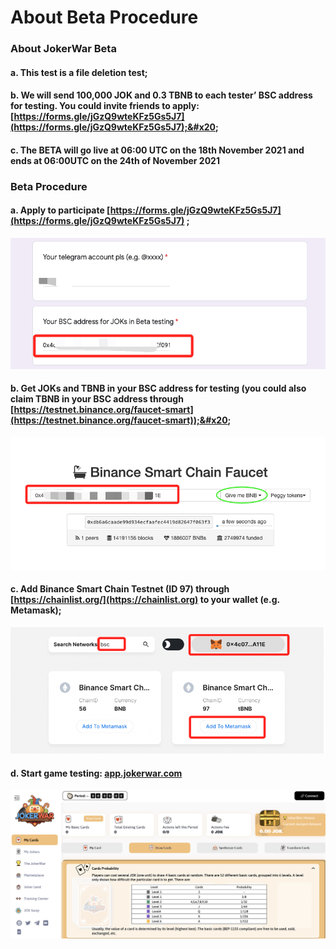 # About Beta Procedure

### **​About JokerWar Beta**&#x20;

#### a. This test is a file deletion test;&#x20;

#### b. We will send 100,000 JOK and 0.3 TBNB to each tester’ BSC address for testing. You could invite friends to apply: [https://forms.gle/jGzQ9wteKFz5Gs5J7](https://forms.gle/jGzQ9wteKFz5Gs5J7);&#x20;

#### c. The BETA will go live at 06:00 UTC on the 18th November 2021 and ends at 06:00UTC on the 24th of November 2021



### Beta Procedure&#x20;

#### a. Apply to participate [https://forms.gle/jGzQ9wteKFz5Gs5J7](https://forms.gle/jGzQ9wteKFz5Gs5J7) ;&#x20;

![](.gitbook/assets/wecom-temp-275502593c1df9c77eabf32901a9c1bb.png)

#### b. Get JOKs and TBNB in your BSC address for testing (you could also claim TBNB in your BSC address through [https://testnet.binance.org/faucet-smart](https://testnet.binance.org/faucet-smart));&#x20;

![](.gitbook/assets/wecom-temp-b5ba654f557f410ca307ec6074f46203.png)

#### c. Add Binance Smart Chain Testnet (ID 97) through [https://chainlist.org/](https://chainlist.org) to your wallet (e.g. Metamask);&#x20;

![](.gitbook/assets/wecom-temp-17b35fa1048463b8215dbd44fe327f3a.png)

#### d. Start game testing: [app.jokerwar.com](https://app.jokerwar.com/cards/draw)

![](.gitbook/assets/wecom-temp-00288ce67d2a2e443acccd0eb0e698d5.png)
